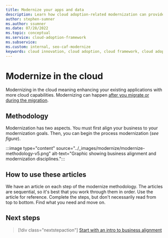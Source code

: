 ```yaml
---
title: Modernize your apps and data
description: Learn how cloud adoption-related modernization can provide business value by unlocking new technical skills and expanded business capabilities.
author: stephen-sumner
ms.author: ssumner
ms.date: 07/28/2022
ms.topic: conceptual
ms.service: cloud-adoption-framework
ms.subservice: 
ms.custom: internal, seo-caf-modernize
keywords: cloud innovation, cloud adoption, cloud framework, cloud adoption framework
---
```


# Modernize in the cloud

Modernizing in the cloud meaning enhancing your existing applications with more cloud capabilities. Modernizing can happen [after you migrate or during the migration](/docs/adopt/migrate-modernize-approaches.md).

## Methodology

Modernization has two aspects. You must first align your business to your modernization goals. Then, you can begin the process modernization (*see figure*).

:::image type="content" source="../_images/modernize/modernize-methodology-v5.png" alt-text="Graphic showing business alignment and modernization disciplines.":::

## How to use these articles

We have an article on each step of the modernize methodology. The articles are sequential, so it's best that you work through them in order. Use the article for reference. Complete the steps, but don't necessarily read from top to bottom. Find what you need and move on.

## Next steps

> [!div class="nextstepaction"]
> [Start with an intro to business alignment](/docs/modernize/business-alignment/index.md)
